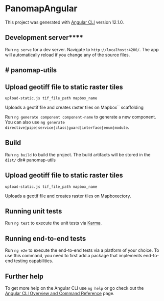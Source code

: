 # PanomapAngular

This project was generated with [Angular CLI](https://github.com/angular/angular-cli) version 12.1.0.

## Development server****

Run `ng serve` for a dev server. Navigate to `http://localhost:4200/`. The app will automatically reload if you change any of the source files.

## # panomap-utils

## Upload geotiff file to static raster tiles
`upload-static.js tif_file_path mapbox_name`

Uploads a geotif file and creates raster tiles on Mapbox`` scaffolding

Run `ng generate component component-name` to generate a new component. You can also use `ng generate directive|pipe|service|class|guard|interface|enum|module`.

## Build

Run `ng build` to build the project. The build artifacts will be stored in the `dist/` dir# panomap-utils

## Upload geotiff file to static raster tiles
`upload-static.js tif_file_path mapbox_name`

Uploads a geotif file and creates raster tiles on Mapboxectory.

## Running unit tests

Run `ng test` to execute the unit tests via [Karma](https://karma-runner.github.io).

## Running end-to-end tests

Run `ng e2e` to execute the end-to-end tests via a platform of your choice. To use this command, you need to first add a package that implements end-to-end testing capabilities.

## Further help

To get more help on the Angular CLI use `ng help` or go check out the [Angular CLI Overview and Command Reference](https://angular.io/cli) page.

